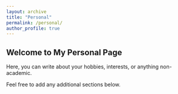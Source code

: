 ```yaml
---
layout: archive
title: "Personal"
permalink: /personal/
author_profile: true
---
```


## Welcome to My Personal Page

Here, you can write about your hobbies, interests, or anything non-academic.

Feel free to add any additional sections below.
